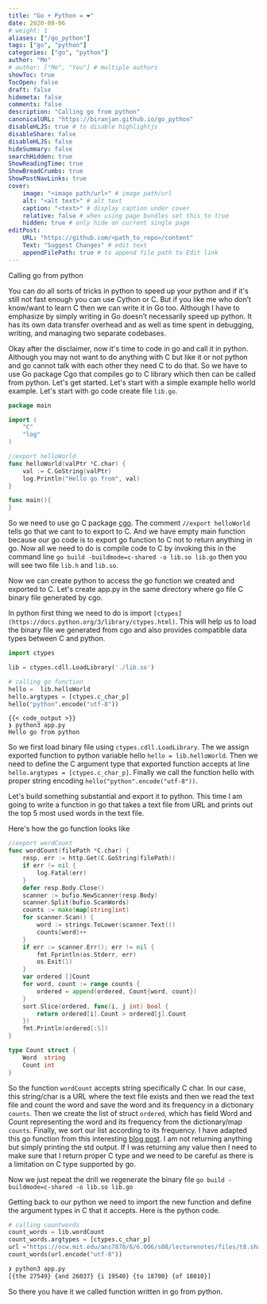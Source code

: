 ```yaml
---
title: "Go + Python = ❤️"
date: 2020-08-06
# weight: 1
aliases: ["/go_python"]
tags: ["go", "python"]
categories: ["go", "python"]
author: "Me"
# author: ["Me", "You"] # multiple authors
showToc: true
TocOpen: false
draft: false
hidemeta: false
comments: false
description: "Calling go from python"
canonicalURL: "https://biranjan.github.io/go_python"
disableHLJS: true # to disable highlightjs
disableShare: false
disableHLJS: false
hideSummary: false
searchHidden: true
ShowReadingTime: true
ShowBreadCrumbs: true
ShowPostNavLinks: true
cover:
    image: "<image path/url>" # image path/url
    alt: "<alt text>" # alt text
    caption: "<text>" # display caption under cover
    relative: false # when using page bundles set this to true
    hidden: true # only hide on current single page
editPost:
    URL: "https://github.com/<path_to_repo>/content"
    Text: "Suggest Changes" # edit text
    appendFilePath: true # to append file path to Edit link
---
```


Calling go from python
<!--more-->

You can do all sorts of tricks in python to speed up your python and if it's still not fast enough you can use Cython or C. But if you like me who don’t know/want to learn C then we can write it in Go too. Although I have to emphasize by simply writing in Go doesn’t necessarily speed up python. It has its own data transfer overhead and as well as time spent in debugging, writing, and managing two separate codebases.

Okay after the disclaimer, now it's time to code in go and call it in python. Although you may not want to do anything with C but like it or not python and go cannot talk with each other they need C to do that. So we have to use Go package Cgo that compiles go to C library which then can be called from python. Let's get started.
Let's start with a simple example hello world example. Let's start with go code create file `lib.go`.

```go
package main

import (
    "C"
    "log"
)

//export helloWorld
func helloWorld(valPtr *C.char) {
    val := C.GoString(valPtr)
    log.Println("Hello go from", val)
}

func main(){
}
```
So we need to use go C package [cgo](https://pkg.go.dev/cmd/cgo#hdr-C_references_to_Go). The comment `//export helloWorld` tells go that we cant to to export to C. And we have empty main function because our go code is to export go function to C not to return anything in go. Now all we need to do is compile code to C by invoking this in the command line `go build -buildmode=c-shared -o lib.so lib.go` then you will see two file `lib.h` and `lib.so`. 

Now we can create python to access the go function we created and exported to C. Let's create app.py in the same directory where go file C binary file generated by cgo.

In python first thing we need to do is import `[ctypes](https://docs.python.org/3/library/ctypes.html)`. This will help us to load the binary file we generated from cgo and also provides compatible data types between C and python.


```python
import ctypes

lib = ctypes.cdll.LoadLibrary('./lib.so')

# calling go function
hello =  lib.helloWorld
hello.argtypes = [ctypes.c_char_p]
hello("python".encode("utf-8"))

```

```
{{< code_output >}}
❯ python3 app.py
Hello go from python
```

So we first load binary file using `ctypes.cdll.LoadLibrary`. The we assign exported function to python variable hello `hello = lib.helloWorld`. Then we need to define the C argument type that exported function accepts at line `hello.argtypes = [ctypes.c_char_p]`. Finally we call the function hello with proper string encoding `hello("python".encode("utf-8"))`.

Let's build something substantial and export it to python. This time I am going to write a function in go that takes a text file from URL and prints out the top 5 most used words in the text file.

Here's how the go function looks like
```go
//export wordCount
func wordCount(filePath *C.char) {
	resp, err := http.Get(C.GoString(filePath))
	if err != nil {
		log.Fatal(err)
	}
	defer resp.Body.Close()
	scanner := bufio.NewScanner(resp.Body)
	scanner.Split(bufio.ScanWords)
	counts := make(map[string]int)
	for scanner.Scan() {
		word := strings.ToLower(scanner.Text())
		counts[word]++
	}
	if err := scanner.Err(); err != nil {
		fmt.Fprintln(os.Stderr, err)
		os.Exit(1)
	}
	var ordered []Count
	for word, count := range counts {
		ordered = append(ordered, Count{word, count})
	}
	sort.Slice(ordered, func(i, j int) bool {
		return ordered[i].Count > ordered[j].Count
	})
	fmt.Println(ordered[:5])
}

type Count struct {
	Word  string
	Count int
}

```

So the function `wordCount` accepts string specifically C char. In our case, this string/char is a URL where the text file exists and then we read the text file and count the word and save the word and its frequency in a dictionary `counts`. Then we create the list of struct `ordered`, which has field Word and Count representing the word and its frequency from the dictionary/map `counts`. Finally, we sort our list according to its frequency. I have adapted this go function from this interesting [blog post](https://benhoyt.com/writings/count-words/). I am not returning anything but simply printing the std output. If I was returning any value then I need to make sure that I return proper C type and we need to be careful as there is a limitation on C type supported by go.

Now we just repeat the drill we regenerate the binary file `go build -buildmode=c-shared -o lib.so lib.go`

Getting back to our python we need to import the new function and define the argument types in C that it accepts. Here is the python code.

```python 
# calling countwords
count_words = lib.wordCount
count_words.argtypes = [ctypes.c_char_p]
url ="https://ocw.mit.edu/ans7870/6/6.006/s08/lecturenotes/files/t8.shakespeare.txt"
count_words(url.encode("utf-8"))
```

```bash
❯ python3 app.py
[{the 27549} {and 26037} {i 19540} {to 18700} {of 18010}]
```

So there you have it we called function written in go from python.
